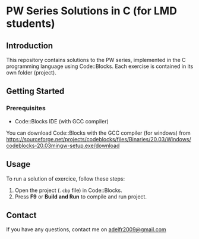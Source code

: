 # PW Series Solutions in C (for LMD students)

## Introduction

This repository contains solutions to the PW series, implemented in the C programming language using Code::Blocks. Each exercise is contained in its own folder (project).

## Getting Started

### Prerequisites

- Code::Blocks IDE (with GCC compiler)

You can download Code::Blocks with the GCC compiler (for windows) from https://sourceforge.net/projects/codeblocks/files/Binaries/20.03/Windows/codeblocks-20.03mingw-setup.exe/download 

## Usage

To run a solution of exercice, follow these steps:

1. Open the project (`.cbp` file) in Code::Blocks.
2. Press **F9** or **Build and Run** to compile and run project.


## Contact

If you have any questions, contact me on adelfr2009@gmail.com 
